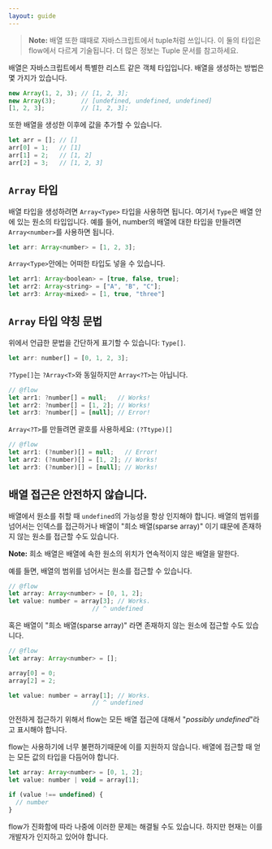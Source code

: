 ```yaml
---
layout: guide
---
```


> **Note:** 배열 또한 떄때로 자바스크립트에서 tuple처럼 쓰입니다. 이 둘의 타입은 flow에서 다르게 기술됩니다. 더 많은 정보는 Tuple 문서를 참고하세요.

배열은 자바스크립트에서 특별한 리스트 같은 객체 타입입니다. 배열을 생성하는 방법은 몇 가지가 있습니다.

```js
new Array(1, 2, 3); // [1, 2, 3];
new Array(3);       // [undefined, undefined, undefined]
[1, 2, 3];          // [1, 2, 3];
```

또한 배열을 생성한 이후에 값을 추가할 수 있습니다.

```js
let arr = []; // []
arr[0] = 1;   // [1]
arr[1] = 2;   // [1, 2]
arr[2] = 3;   // [1, 2, 3]
```

## `Array` 타입 <a class="toc" id="toc-array-type" href="#toc-array-type"></a>

배열 타입을 생성하려면 `Array<Type>` 타입을 사용하면 됩니다. 여기서 `Type`은 배열 안에 있는 원소의 타입입니다. 예를 들어, number의 배열에 대한 타입을 만들려면 `Array<number>`를 사용하면 됩니다.

```js
let arr: Array<number> = [1, 2, 3];
```

`Array<Type>`안에는 어떠한 타입도 넣을 수 있습니다.

```js
let arr1: Array<boolean> = [true, false, true];
let arr2: Array<string> = ["A", "B", "C"];
let arr3: Array<mixed> = [1, true, "three"]
```

## `Array` 타입 약칭 문법 <a class="toc" id="toc-array-type-shorthand-syntax" href="#toc-array-type-shorthand-syntax"></a>

위에서 언급한 문법을 간단하게 표기할 수 있습니다: `Type[]`.

```js
let arr: number[] = [0, 1, 2, 3];
```

`?Type[]`는 `?Array<T>`와 동일하지만 `Array<?T>`는 아닙니다.

```js
// @flow
let arr1: ?number[] = null;   // Works!
let arr2: ?number[] = [1, 2]; // Works!
let arr3: ?number[] = [null]; // Error!
```

`Array<?T>`를 만들려면 괄호를 사용하세요: `(?Ttype)[]`

```js
// @flow
let arr1: (?number)[] = null;   // Error!
let arr2: (?number)[] = [1, 2]; // Works!
let arr3: (?number)[] = [null]; // Works!
```

## 배열 접근은 안전하지 않습니다. <a class="toc" id="toc-array-access-is-unsafe" href="#toc-array-access-is-unsafe"></a>

배열에서 원소를 취할 때 `undefined`의 가능성을 항상 인지해야 합니다. 배열의 범위를 넘어서는 인덱스를 접근하거나 배열이 "희소 배열(sparse array)" 이기 떄문에 존재하지 않는 원소를 접근할 수도 있습니다.

**Note:** 희소 배열은 배열에 속한 원소의 위치가 연속적이지 않은 배열을 말한다.

예를 들면, 배열의 범위를 넘어서는 원소를 접근할 수 있습니다.

```js
// @flow
let array: Array<number> = [0, 1, 2];
let value: number = array[3]; // Works.
                       // ^ undefined
```

혹은 배열이 "희소 배열(sparse array)" 라면 존재하지 않는 원소에 접근할 수도 있습니다.

```js
// @flow
let array: Array<number> = [];

array[0] = 0;
array[2] = 2;

let value: number = array[1]; // Works.
                       // ^ undefined
```

안전하게 접근하기 위해서 flow는 모든 배열 접근에 대해서 "*possibly undefined*"라고 표시해야 합니다.

flow는 사용하기에 너무 불편하기때문에 이를 지원하지 않습니다. 배열에 접근할 때 얻는 모든 값의 타입을 다듬어야 합니다.

```js
let array: Array<number> = [0, 1, 2];
let value: number | void = array[1];

if (value !== undefined) {
  // number
}
```

 flow가 진화함에 따라 나중에 이러한 문제는 해결될 수도 있습니다. 하지만 현재는 이를 개발자가 인지하고 있어야 합니다.
